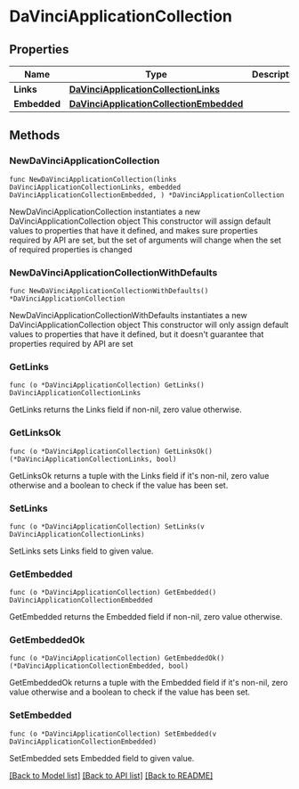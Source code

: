 # DaVinciApplicationCollection

## Properties

Name | Type | Description | Notes
------------ | ------------- | ------------- | -------------
**Links** | [**DaVinciApplicationCollectionLinks**](DaVinciApplicationCollectionLinks.md) |  | 
**Embedded** | [**DaVinciApplicationCollectionEmbedded**](DaVinciApplicationCollectionEmbedded.md) |  | 

## Methods

### NewDaVinciApplicationCollection

`func NewDaVinciApplicationCollection(links DaVinciApplicationCollectionLinks, embedded DaVinciApplicationCollectionEmbedded, ) *DaVinciApplicationCollection`

NewDaVinciApplicationCollection instantiates a new DaVinciApplicationCollection object
This constructor will assign default values to properties that have it defined,
and makes sure properties required by API are set, but the set of arguments
will change when the set of required properties is changed

### NewDaVinciApplicationCollectionWithDefaults

`func NewDaVinciApplicationCollectionWithDefaults() *DaVinciApplicationCollection`

NewDaVinciApplicationCollectionWithDefaults instantiates a new DaVinciApplicationCollection object
This constructor will only assign default values to properties that have it defined,
but it doesn't guarantee that properties required by API are set

### GetLinks

`func (o *DaVinciApplicationCollection) GetLinks() DaVinciApplicationCollectionLinks`

GetLinks returns the Links field if non-nil, zero value otherwise.

### GetLinksOk

`func (o *DaVinciApplicationCollection) GetLinksOk() (*DaVinciApplicationCollectionLinks, bool)`

GetLinksOk returns a tuple with the Links field if it's non-nil, zero value otherwise
and a boolean to check if the value has been set.

### SetLinks

`func (o *DaVinciApplicationCollection) SetLinks(v DaVinciApplicationCollectionLinks)`

SetLinks sets Links field to given value.


### GetEmbedded

`func (o *DaVinciApplicationCollection) GetEmbedded() DaVinciApplicationCollectionEmbedded`

GetEmbedded returns the Embedded field if non-nil, zero value otherwise.

### GetEmbeddedOk

`func (o *DaVinciApplicationCollection) GetEmbeddedOk() (*DaVinciApplicationCollectionEmbedded, bool)`

GetEmbeddedOk returns a tuple with the Embedded field if it's non-nil, zero value otherwise
and a boolean to check if the value has been set.

### SetEmbedded

`func (o *DaVinciApplicationCollection) SetEmbedded(v DaVinciApplicationCollectionEmbedded)`

SetEmbedded sets Embedded field to given value.



[[Back to Model list]](../README.md#documentation-for-models) [[Back to API list]](../README.md#documentation-for-api-endpoints) [[Back to README]](../README.md)


